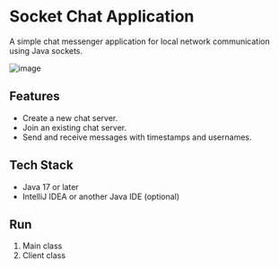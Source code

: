 # Socket Chat Application

A simple chat messenger application for local network communication using Java sockets.

![image](https://github.com/user-attachments/assets/b71134f5-3d32-4002-a1e6-fc68a7508304)


## Features

- Create a new chat server.
- Join an existing chat server.
- Send and receive messages with timestamps and usernames.

## Tech Stack

- Java 17 or later
- IntelliJ IDEA or another Java IDE (optional)

## Run
1. Main class
2. Client class
   
